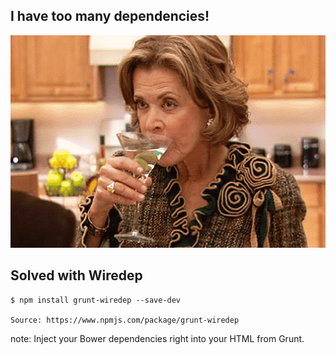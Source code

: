 ##  I have too many dependencies!

<img src="images/dependencies.gif" height="340">

## Solved with Wiredep <!-- .element: class="fragment" -->
<pre class="fragment"><code class="haskell">$ npm install grunt-wiredep --save-dev

Source: https://www.npmjs.com/package/grunt-wiredep</code></pre>

note:
    Inject your Bower dependencies right into your HTML from Grunt.
